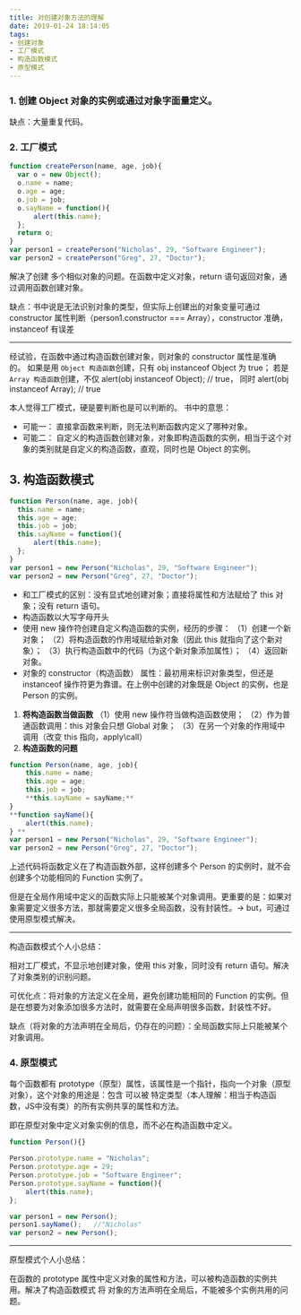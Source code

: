 ```yaml
---
title: 对创建对象方法的理解
date: 2019-01-24 18:14:05
tags: 
- 创建对象
- 工厂模式
- 构造函数模式
- 原型模式
---
```


### 1. 创建 Object 对象的实例或通过对象字面量定义。
缺点：大量重复代码。

### 2. 工厂模式
```js
function createPerson(name, age, job){
  var o = new Object();
  o.name = name;
  o.age = age;
  o.job = job;
  o.sayName = function(){
      alert(this.name);
  };
  return o; 
} 
var person1 = createPerson("Nicholas", 29, "Software Engineer");
var person2 = createPerson("Greg", 27, "Doctor");
```

解决了创建 多个相似对象的问题。在函数中定义对象，return 语句返回对象，通过调用函数创建对象。

缺点：书中说是无法识别对象的类型，但实际上创建出的对象变量可通过 constructor 属性判断（person1.constructor === Array），constructor 准确，instanceof 有误差

---

经试验，在函数中通过构造函数创建对象，则对象的 constructor 属性是准确的。
如果是用 `Object 构造函数`创建，只有 obj instanceof Object 为 true；
若是 `Array 构造函数`创建，不仅 
alert(obj instanceof Object); //  true，
同时 
alert(obj instanceof Array); //  true

本人觉得工厂模式，硬是要判断也是可以判断的。
书中的意思：
  - 可能一： 
    直接拿函数来判断，则无法判断函数内定义了哪种对象。
  - 可能二：
    自定义的构造函数创建对象，对象即构造函数的实例，相当于这个对					象的类别就是自定义的构造函数，直观，同时也是 Object 的实例。

## 3. 构造函数模式
```js
function Person(name, age, job){
  this.name = name;
  this.age = age;
  this.job = job;
  this.sayName = function(){
      alert(this.name);
  }; 
} 
var person1 = new Person("Nicholas", 29, "Software Engineer");
var person2 = new Person("Greg", 27, "Doctor");
```

- 和工厂模式的区别：没有显式地创建对象；直接将属性和方法赋给了 this 对象；没有 return 语句。
- 构造函数以大写字母开头
- 使用 new 操作符创建自定义构造函数的实例，经历的步骤：
（1）创建一个新对象；
（2）将构造函数的作用域赋给新对象（因此 this 就指向了这个新对象）；
（3）执行构造函数中的代码（为这个新对象添加属性）；
（4）返回新对象。
- 对象的 constructor（构造函数） 属性：最初用来标识对象类型，但还是 instanceof 操作符更为靠谱。在上例中创建的对象既是 Object 的实例，也是 Person 的实例。

1. **将构造函数当做函数**
  （1）使用 new 操作符当做构造函数使用；
  （2）作为普通函数调用：this 对象会只想 Global 对象；
  （3）在另一个对象的作用域中调用（改变 this 指向，apply\call）
2. **构造函数的问题**
   
```js
function Person(name, age, job){
    this.name = name;
    this.age = age;
    this.job = job;
    **this.sayName = sayName;**
} 
**function sayName(){
    alert(this.name);
} **
var person1 = new Person("Nicholas", 29, "Software Engineer");
var person2 = new Person("Greg", 27, "Doctor");
```
  上述代码将函数定义在了构造函数外部，这样创建多个 Person 的实例时，就不会创建多个功能相同的 Function 实例了。

  但是在全局作用域中定义的函数实际上只能被某个对象调用。更重要的是：如果对象需要定义很多方法，那就需要定义很多全局函数，没有封装性。-> but，可通过使用原型模式解决。

---

构造函数模式个人小总结：

相对工厂模式，不显示地创建对象，使用 this 对象，同时没有 return 语句。解决了对象类别的识别问题。

可优化点：将对象的方法定义在全局，避免创建功能相同的 Function 的实例。但是在想要为对象添加很多方法时，就需要在全局声明很多函数，封装性不好。

缺点（将对象的方法声明在全局后，仍存在的问题）：全局函数实际上只能被某个对象调用。

### 4. 原型模式

每个函数都有 prototype（原型）属性，该属性是一个指针，指向一个对象（原型对象），这个对象的用途是：包含 可以被 特定类型（本人理解：相当于构造函数，JS中没有类）的所有实例共享的属性和方法。

即在原型对象中定义对象实例的信息，而不必在构造函数中定义。

```js
function Person(){}

Person.prototype.name = "Nicholas";
Person.prototype.age = 29;
Person.prototype.job = "Software Engineer";
Person.prototype.sayName = function(){
    alert(this.name);
};

var person1 = new Person();
person1.sayName();   //"Nicholas"
var person2 = new Person();
```

---

原型模式个人小总结：

在函数的 prototype 属性中定义对象的属性和方法，可以被构造函数的实例共用。解决了构造函数模式 将 对象的方法声明在全局后，不能被多个实例共用的问题。